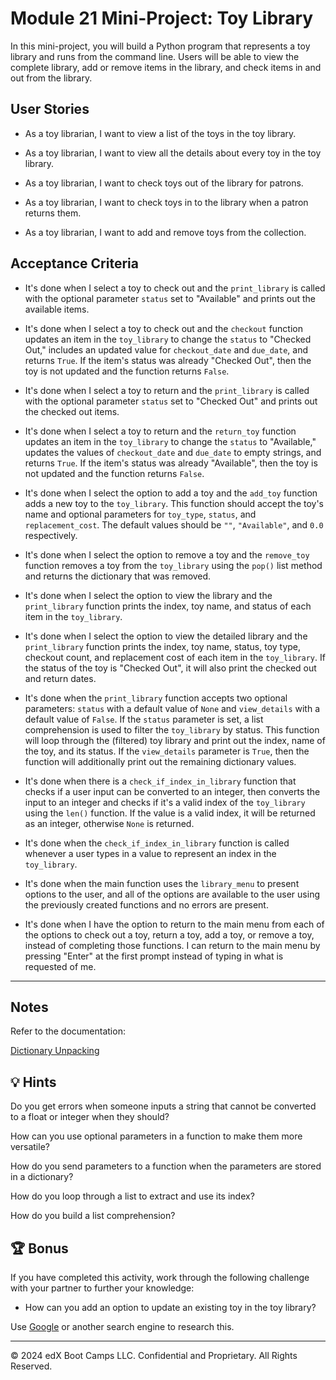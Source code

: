 # Module 21 Mini-Project: Toy Library

In this mini-project, you will build a Python program that represents a toy library and runs from the command line. Users will be able to view the complete library, add or remove items in the library, and check items in and out from the library.

## User Stories

* As a toy librarian, I want to view a list of the toys in the toy library.

* As a toy librarian, I want to view all the details about every toy in the toy library.

* As a toy librarian, I want to check toys out of the library for patrons.

* As a toy librarian, I want to check toys in to the library when a patron returns them.

* As a toy librarian, I want to add and remove toys from the collection.

## Acceptance Criteria

* It's done when I select a toy to check out and the `print_library` is called with the optional parameter `status` set to "Available" and prints out the available items.

* It's done when I select a toy to check out and the `checkout` function updates an item in the `toy_library` to change the `status` to "Checked Out," includes an updated value for `checkout_date` and `due_date`, and returns `True`. If the item's status was already "Checked Out", then the toy is not updated and the function returns `False`.

* It's done when I select a toy to return and the `print_library` is called with the optional parameter `status` set to "Checked Out" and prints out the checked out items.

* It's done when I select a toy to return and the `return_toy` function updates an item in the `toy_library` to change the `status` to "Available," updates the values of `checkout_date` and `due_date` to empty strings, and returns `True`. If the item's status was already "Available", then the toy is not updated and the function returns `False`.

* It's done when I select the option to add a toy and the `add_toy` function adds a new toy to the `toy_library`. This function should accept the toy's name and optional parameters for `toy_type`, `status`, and `replacement_cost`. The default values should be `""`, `"Available"`, and `0.0` respectively.

* It's done when I select the option to remove a toy and the `remove_toy` function removes a toy from the `toy_library` using the `pop()` list method and returns the dictionary that was removed.

* It's done when I select the option to view the library and the `print_library` function prints the index, toy name, and status of each item in the `toy_library`.

* It's done when I select the option to view the detailed library and the `print_library` function prints the index, toy name, status, toy type, checkout count, and replacement cost of each item in the `toy_library`. If the status of the toy is "Checked Out", it will also print the checked out and return dates.

* It's done when the `print_library` function accepts two optional parameters: `status` with a default value of `None` and `view_details` with a default value of `False`. If the `status` parameter is set, a list comprehension is used to filter the `toy_library` by status. This function will loop through the (filtered) toy library and print out the index, name of the toy, and its status. If the `view_details` parameter is `True`, then the function will additionally print out the remaining dictionary values.

* It's done when there is a `check_if_index_in_library` function that checks if a user input can be converted to an integer, then converts the input to an integer and checks if it's a valid index of the `toy_library` using the `len()` function. If the value is a valid index, it will be returned as an integer, otherwise `None` is returned.

* It's done when the `check_if_index_in_library` function is called whenever a user types in a value to represent an index in the `toy_library`.

* It's done when the main function uses the `library_menu` to present options to the user, and all of the options are available to the user using the previously created functions and no errors are present.

* It's done when I have the option to return to the main menu from each of the options to check out a toy, return a toy, add a toy, or remove a toy, instead of completing those functions. I can return to the main menu by pressing "Enter" at the first prompt instead of typing in what is requested of me.

---

## Notes

Refer to the documentation:

[Dictionary Unpacking](https://python-reference.readthedocs.io/en/latest/docs/operators/dict_unpack.html)

## 💡 Hints

Do you get errors when someone inputs a string that cannot be converted to a float or integer when they should?

How can you use optional parameters in a function to make them more versatile?

How do you send parameters to a function when the parameters are stored in a dictionary?

How do you loop through a list to extract and use its index?

How do you build a list comprehension?

## 🏆 Bonus

If you have completed this activity, work through the following challenge with your partner to further your knowledge:

* How can you add an option to update an existing toy in the toy library?

Use [Google](www.google.com) or another search engine to research this.

---
© 2024 edX Boot Camps LLC. Confidential and Proprietary. All Rights Reserved.
